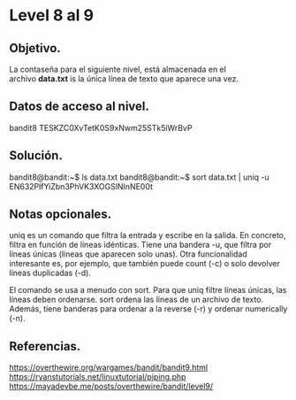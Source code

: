 # Level 8 al 9

## Objetivo.

La contaseña para el siguiente nivel, está almacenada en el archivo **data.txt** is la única línea de texto que aparece una vez.

## Datos de acceso al nivel.

bandit8
TESKZC0XvTetK0S9xNwm25STk5iWrBvP

## Solución.

bandit8@bandit:~$ ls
data.txt
bandit8@bandit:~$ sort data.txt | uniq -u
EN632PlfYiZbn3PhVK3XOGSlNInNE00t

## Notas opcionales.

uniq es un comando que filtra la entrada y escribe en la salida. En concreto, filtra en función de líneas idénticas. Tiene una bandera -u, que filtra por líneas únicas (líneas que aparecen solo unas). Otra funcionalidad interesante es, por ejemplo, que también puede count (-c) o solo devolver líneas duplicadas (-d).

El comando se usa a menudo con sort. Para que uniq filtre líneas únicas, las líneas deben ordenarse. sort ordena las líneas de un archivo de texto. Además, tiene banderas para ordenar a la reverse (-r) y ordenar numerically (-n).

## Referencias.

https://overthewire.org/wargames/bandit/bandit9.html
https://ryanstutorials.net/linuxtutorial/piping.php
https://mayadevbe.me/posts/overthewire/bandit/level9/